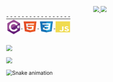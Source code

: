 <div align="center">
  <a href="https://github.com/Rodrigomeckel">
  <img height="180em" src="https://github-readme-stats.vercel.app/api?username=Rodrigomeckel&show_icons=true&theme=tokyonight&include_all_commits=true&count_private=true"/>
    <img height="180em" src="https://github-readme-stats.vercel.app/api/top-langs/?username=Rodrigomeckel&layout=compact&langs_count=7&theme=dark"/>
</div>
-
-
-
-
-
-
-
-
-
-
-
-
-
-
-
-
-


<div>

  <img align="center" alt="Rodrigo-Csharp" height="40" width="40" src="https://raw.githubusercontent.com/devicons/devicon/master/icons/csharp/csharp-original.svg">
   <img align="center" alt="Rodrigo-HTML" height="30" width="40" src="https://raw.githubusercontent.com/devicons/devicon/master/icons/html5/html5-original.svg">
  <img align="center" alt="Rodrigo-CSS" height="30" width="40" src="https://raw.githubusercontent.com/devicons/devicon/master/icons/css3/css3-original.svg">
     <img align="center" alt="Rodrigo-Js" height="30" width="40" src="https://raw.githubusercontent.com/devicons/devicon/master/icons/javascript/javascript-plain.svg">
  
  </div>
  
  ##
  <div> 
  
  <a href="https://www.instagram.com/rodrigomeckel17/" target="_blank"><img src="https://img.shields.io/badge/-Instagram-%23E4405F?style=for-the-badge&logo=instagram&logoColor=white" target="_blank"></a>
 
  <a href="https://www.linkedin.com/in/rodrigo-meckelburg-174502229/" target="_blank"><img src="https://img.shields.io/badge/-LinkedIn-%230077B5?style=for-the-badge&logo=linkedin&logoColor=white" target="_blank"></a> 
  
  ![Snake animation](https://github.com/Rodrigomeckel/Rodrigomeckel/blob/output/github-contribution-grid-snake.svg)
 
 
</div>

